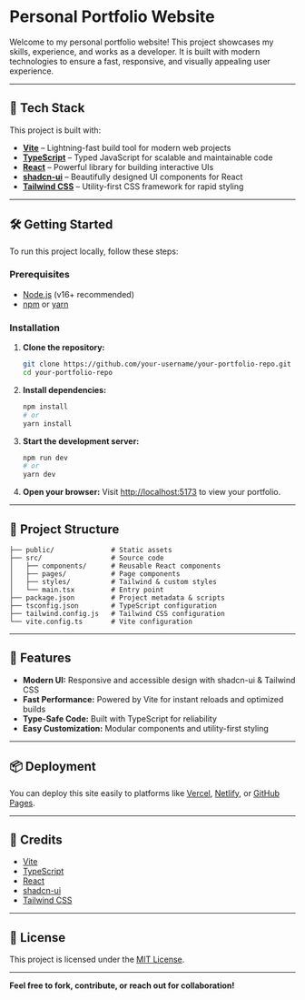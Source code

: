 # Personal Portfolio Website

Welcome to my personal portfolio website! This project showcases my skills, experience, and works as a developer. It is built with modern technologies to ensure a fast, responsive, and visually appealing user experience.

---

## 🚀 Tech Stack

This project is built with:

- **[Vite](https://vitejs.dev/)** – Lightning-fast build tool for modern web projects
- **[TypeScript](https://www.typescriptlang.org/)** – Typed JavaScript for scalable and maintainable code
- **[React](https://react.dev/)** – Powerful library for building interactive UIs
- **[shadcn-ui](https://ui.shadcn.com/)** – Beautifully designed UI components for React
- **[Tailwind CSS](https://tailwindcss.com/)** – Utility-first CSS framework for rapid styling

---

## 🛠️ Getting Started

To run this project locally, follow these steps:

### Prerequisites

- [Node.js](https://nodejs.org/) (v16+ recommended)
- [npm](https://www.npmjs.com/) or [yarn](https://yarnpkg.com/)

### Installation

1. **Clone the repository:**
   ```bash
   git clone https://github.com/your-username/your-portfolio-repo.git
   cd your-portfolio-repo
   ```

2. **Install dependencies:**
   ```bash
   npm install
   # or
   yarn install
   ```

3. **Start the development server:**
   ```bash
   npm run dev
   # or
   yarn dev
   ```

4. **Open your browser:**
   Visit [http://localhost:5173](http://localhost:5173) to view your portfolio.

---

## 📁 Project Structure

```
├── public/              # Static assets
├── src/                 # Source code
│   ├── components/      # Reusable React components
│   ├── pages/           # Page components
│   ├── styles/          # Tailwind & custom styles
│   └── main.tsx         # Entry point
├── package.json         # Project metadata & scripts
├── tsconfig.json        # TypeScript configuration
├── tailwind.config.js   # Tailwind CSS configuration
└── vite.config.ts       # Vite configuration
```

---

## 🎨 Features

- **Modern UI:** Responsive and accessible design with shadcn-ui & Tailwind CSS
- **Fast Performance:** Powered by Vite for instant reloads and optimized builds
- **Type-Safe Code:** Built with TypeScript for reliability
- **Easy Customization:** Modular components and utility-first styling

---

## 📦 Deployment

You can deploy this site easily to platforms like [Vercel](https://vercel.com/), [Netlify](https://www.netlify.com/), or [GitHub Pages](https://pages.github.com/).

---

## 🙌 Credits

- [Vite](https://vitejs.dev/)
- [TypeScript](https://www.typescriptlang.org/)
- [React](https://react.dev/)
- [shadcn-ui](https://ui.shadcn.com/)
- [Tailwind CSS](https://tailwindcss.com/)

---

## 📝 License

This project is licensed under the [MIT License](LICENSE).

---

**Feel free to fork, contribute, or reach out for collaboration!**
